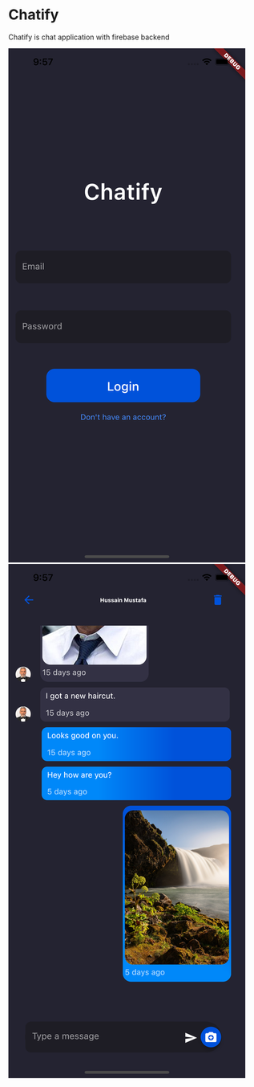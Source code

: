 # Chatify
 Chatify is chat application with firebase backend

![preview_2.png](assets%2Fpreview%2Fpreview_2.png)
![preview_4.png](assets%2Fpreview%2Fpreview_4.png)